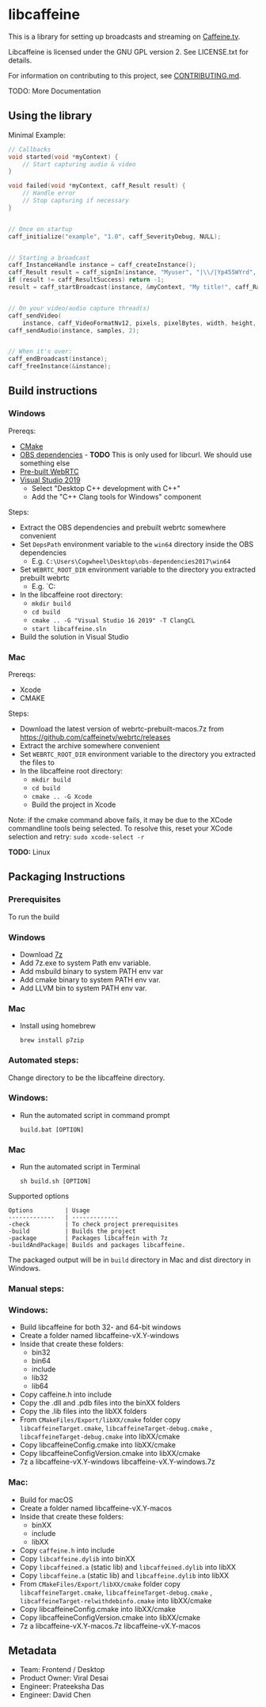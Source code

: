 # libcaffeine

This is a library for setting up broadcasts and streaming on [Caffeine.tv](https://www.caffeine.tv).

Libcaffeine is licensed under the GNU GPL version 2. See LICENSE.txt for details.

For information on contributing to this project, see [CONTRIBUTING.md](CONTRIBUTING.md).

TODO: More Documentation

## Using the library

Minimal Example:

```c
// Callbacks
void started(void *myContext) {
    // Start capturing audio & video
}

void failed(void *myContext, caff_Result result) {
    // Handle error
    // Stop capturing if necessary
}


// Once on startup
caff_initialize("example", "1.0", caff_SeverityDebug, NULL);


// Starting a broadcast
caff_InstanceHandle instance = caff_createInstance();
caff_Result result = caff_signIn(instance, "Myuser", "|\\/|Yp455WYrd", NULL);
if (result != caff_ResultSuccess) return -1;
result = caff_startBroadcast(instance, &myContext, "My title!", caff_RatingNone, NULL, started, failed);


// On your video/audio capture thread(s)
caff_sendVideo(
    instance, caff_VideoFormatNv12, pixels, pixelBytes, width, height, caff_TimestampGenerate);
caff_sendAudio(instance, samples, 2);


// When it's over:
caff_endBroadcast(instance);
caff_freeInstance(&instance);
```

## Build instructions

### Windows

Prereqs:

* [CMake](https://cmake.org/download/)
* [OBS dependencies](https://obsproject.com/downloads/dependencies2017.zip) - **TODO** This is only used for libcurl. We should use something else
* [Pre-built WebRTC](https://github.com/caffeinetv/webrtc/releases/latest)
* [Visual Studio 2019](https://visualstudio.microsoft.com/downloads/)
    * Select "Desktop C++ development with C++"
    * Add the "C++ Clang tools for Windows" component

Steps:

* Extract the OBS dependencies and prebuilt webrtc somewhere convenient
* Set `DepsPath` environment variable to the `win64` directory inside the OBS dependencies
    * E.g. `C:\Users\Cogwheel\Desktop\obs-dependencies2017\win64`
* Set `WEBRTC_ROOT_DIR` environment variable to the directory you extracted prebuilt webrtc
    * E.g. `C:
* In the libcaffeine root directory:
    * `mkdir build`
    * `cd build`
    * `cmake .. -G "Visual Studio 16 2019" -T ClangCL`
    * `start libcaffeine.sln`
* Build the solution in Visual Studio

### Mac
Prereqs:

* Xcode
* CMAKE

Steps:

* Download the latest version of webrtc-prebuilt-macos.7z from https://github.com/caffeinetv/webrtc/releases
* Extract the archive somewhere convenient
* Set `WEBRTC_ROOT_DIR` environment variable to the directory you extracted the files to
* In the libcaffeine root directory:
    * `mkdir build`
    * `cd build`
    * `cmake .. -G Xcode`
    * Build the project in Xcode

Note: if the cmake command above fails, it may be due to the XCode commandline tools being selected. To resolve this, reset your XCode selection and retry: `sudo xcode-select -r`

**TODO:** Linux

## Packaging Instructions    



### Prerequisites  
To run the build 
### Windows
* Download [7z](https://www.7-zip.org/download.html) 
* Add 7z.exe to system Path env variable.
* Add msbuild binary to system PATH env var
* Add cmake binary to system PATH env var.
* Add LLVM bin to system PATH env var.

### Mac
* Install using homebrew 
  ```
  brew install p7zip 
  ```
### Automated steps:

Change directory to be the libcaffeine directory.
### Windows:
* Run the automated script in command prompt     
    ``` 
    build.bat [OPTION] 
    ```
### Mac
* Run the automated script in Terminal     
    ``` 
    sh build.sh [OPTION] 
    ```
Supported options 

    Options         | Usage
    -------------   | -------------
    -check          | To check project prerequisites
    -build          | Builds the project
    -package        | Packages libcaffein with 7z
    -buildAndPackage| Builds and packages libcaffeine.

The packaged output will be in `build` directory in Mac and dist directory in Windows.

### Manual steps: 

### Windows:
* Build libcaffeine for both 32- and 64-bit windows
* Create a folder named libcaffeine-vX.Y-windows
* Inside that create these folders:
    * bin32
    * bin64
    * include
    * lib32
    * lib64
* Copy caffeine.h into include
* Copy the .dll and .pdb files into the binXX folders
* Copy the .lib files into the libXX folders
* From `CMakeFiles/Export/libXX/cmake` folder copy `libcaffeineTarget.cmake`, `libcaffeineTarget-debug.cmake` , `libcaffeineTarget-debug.cmake`  into libXX/cmake
* Copy libcaffeineConfig.cmake into libXX/cmake
* Copy libcaffeineConfigVersion.cmake into libXX/cmake
* 7z a libcaffeine-vX.Y-windows libcaffeine-vX.Y-windows.7z

### Mac:
* Build for macOS
* Create a folder named libcaffeine-vX.Y-macos
* Inside that create these folders:
    * binXX
    * include
    * libXX
* Copy `caffeine.h` into include
* Copy `libcaffeine.dylib` into binXX
* Copy `libcaffeined.a` (static lib) and `libcaffeined.dylib` into libXX
* Copy `libcaffeine.a` (static lib) and `libcaffeine.dylib` into libXX
* From `CMakeFiles/Export/libXX/cmake` folder copy `libcaffeineTarget.cmake`, `libcaffeineTarget-debug.cmake` , `libcaffeineTarget-relwithdebinfo.cmake`  into libXX/cmake
* Copy libcaffeineConfig.cmake into libXX/cmake
* Copy libcaffeineConfigVersion.cmake into libXX/cmake
* 7z a libcaffeine-vX.Y-macos.7z libcaffeine-vX.Y-macos

## Metadata

- Team: Frontend / Desktop
- Product Owner: Viral Desai
- Engineer: Prateeksha Das
- Engineer: David Chen


